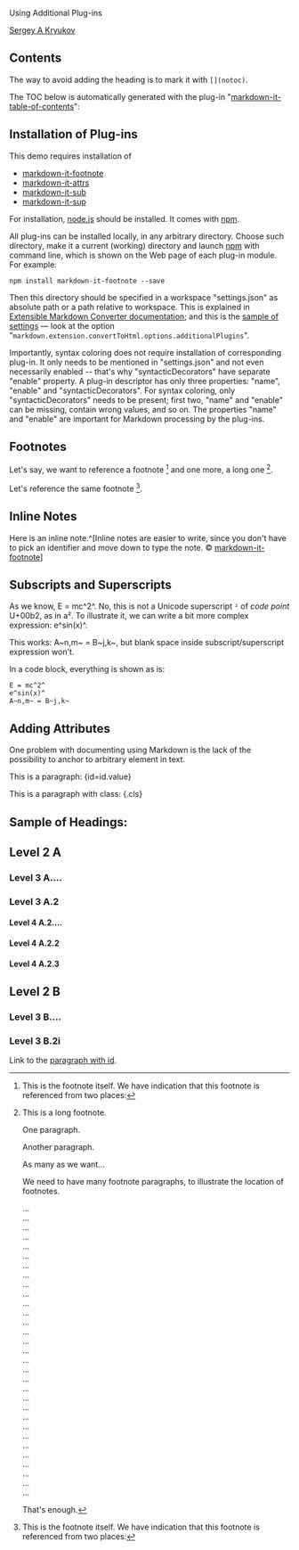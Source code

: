 Using Additional Plug-ins</small>[](title)

[Sergey A Kryukov](http://www.sakryukov.org)

## Contents[](notoc)

The way to avoid adding the heading is to mark it with `[](notoc)`.

The TOC below is automatically generated with the plug-in "[markdown-it-table-of-contents](https://www.npmjs.com/package/markdown-it-table-of-contents)":

[](toc)

## Installation of Plug-ins

This demo requires installation of

* [markdown-it-footnote](https://www.npmjs.com/package/markdown-it-footnote)
* [markdown-it-attrs](https://www.npmjs.com/package/markdown-it-attrs)
* [markdown-it-sub](https://www.npmjs.com/package/markdown-it-sub)
* [markdown-it-sup](https://www.npmjs.com/package/markdown-it-sup)

For installation, [node.js](https://nodejs.org) should be installed. It comes with [npm](https://www.npmjs.com).

All plug-ins can be installed locally, in any arbitrary directory. Choose such directory, make it a current (working) directory and launch [npm](https://www.npmjs.com) with command line, which is shown on the Web page of each plug-in module. For example:

```
npm install markdown-it-footnote --save
```

Then this directory should be specified in a workspace "settings.json" as absolute path or a path relative to workspace. This is explained in [Extensible Markdown Converter documentation](https://sakryukov.github.io/vscode-markdown-to-html/#additional-plug-ins); and this is the [sample of settings](https://sakryukov.github.io/vscode-markdown-to-html/#settings-sample) — look at the option "`markdown.extension.convertToHtml.options.additionalPlugins`".

Importantly, syntax coloring does not require installation of corresponding plug-in. It only needs to be mentioned in "settings.json" and not even necessarily enabled -- that's why "syntacticDecorators" have separate "enable" property. A plug-in descriptor has only three properties: "name", "enable" and "syntacticDecorators". For syntax coloring, only "syntacticDecorators" needs to be present; first two, "name" and "enable" can be missing, contain wrong values, and so on.
The properties "name" and "enable" are important for Markdown processing by the plug-ins.


## Footnotes

Let's say, we want to reference a footnote [^first] and one more, a long one [^long].

Let's reference the same footnote [^first].

[^first]: This is the footnote itself.
We have indication that this footnote is referenced from two places:

[^long]:
    This is a long footnote.

    One paragraph.

    Another paragraph.

    As many as we want...

    We need to have many footnote paragraphs, to illustrate the location of footnotes.

    ...<br/>...<br/>...<br/>...<br/>...<br/>...<br/>...<br/>...<br/>...<br/>...<br/>...<br/>...<br/>...<br/>...<br/>...<br/>...<br/>...<br/>...<br/>...<br/>...<br/>...<br/>...<br/>...<br/>...<br/>...<br/>...<br/>...<br/>...<br/>...<br/>...<br/>...<br/>

    That's enough.

## Inline Notes

Here is an inline note.^[Inline notes are easier to write, since
you don't have to pick an identifier and move down to type the
note. &copy; [markdown-it-footnote](https://www.npmjs.com/package/markdown-it-footnote)]

## Subscripts and Superscripts

As we know, E = mc^2^. No, this is not a Unicode superscript `²` of *code point* U+00b2, as in a². To illustrate it, we can write a bit more complex expression: e^sin(x)^.

This works: A~n,m~ = B~j,k~, but blank space inside subscript/superscript expression won't.

In a code block, everything is shown as is:
```
E = mc^2^
e^sin(x)^
A~n,m~ = B~j,k~
```

## Adding Attributes

One problem with documenting using Markdown is the lack of the possibility to anchor to arbitrary element in text.

This is a paragraph: {id=id.value}

This is a paragraph with class: {.cls}

## Sample of Headings:

## Level 2 A

### Level 3 A....

### Level 3 A.2

#### Level 4 A.2....

#### Level 4 A.2.2

#### Level 4 A.2.3

## Level 2 B

### Level 3 B....

### Level 3 B.2i

Link to the [paragraph with id](#id.value).